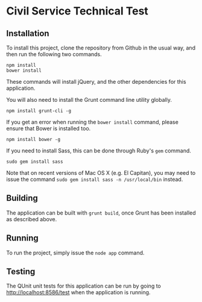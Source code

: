 # Civil Service Technical Test

## Installation
To install this project, clone the repository from Github in the usual way, and then run the following two commands.

    npm install
    bower install
    
These commands will install jQuery, and the other dependencies for this application.

You will also need to install the Grunt command line utility globally.

    npm install grunt-cli -g
    
If you get an error when running the `bower install` command, please ensure that Bower is installed too.

    npm install bower -g

If you need to install Sass, this can be done through Ruby's `gem` command.

    sudo gem install sass
	
Note that on recent versions of Mac OS X (e.g. El Capitan), you may need to issue the command `sudo gem install sass -n /usr/local/bin` instead.

## Building
The application can be built with `grunt build`, once Grunt has been installed as described above.

## Running
To run the project, simply issue the `node app` command.

## Testing
The QUnit unit tests for this application can be run by going to [http://localhost:8586/test](http://localhost:8586/test) when the application is running.